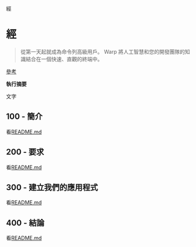 經

# 經

> 從第一天起就成為命令列高級用戶。 Warp 將人工智慧和您的開發團隊的知識結合在一個快速、直觀的終端中。

[參考](./REFERENCES.md)

**執行摘要**

文字

## 100 - 簡介

看[README.md](./100/README.md)

## 200 - 要求

看[README.md](./200/README.md)

## 300 - 建立我們的應用程式

看[README.md](./300/README.md)

## 400 - 結論

看[README.md](./400/README.md)
